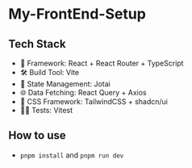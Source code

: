 # My-FrontEnd-Setup

## Tech Stack

+ 🚀 Framework: React + React Router + TypeScript
+ 🛠️ Build Tool: Vite
+ 🧬 State Management: Jotai
+ 🌐 Data Fetching: React Query + Axios
+ 🎨 CSS Framework: TailwindCSS + shadcn/ui
+ 🧑‍⚕️ Tests: Vitest

## How to use
+ `pnpm install` and `pnpm run dev`